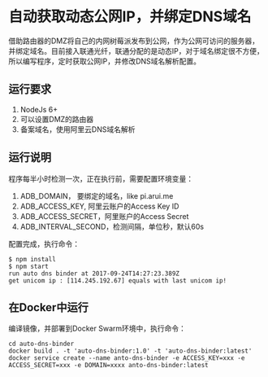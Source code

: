 # 自动获取动态公网IP，并绑定DNS域名

借助路由器的DMZ将自己的内网树莓派发布到公网，作为公网可访问的服务器，并绑定域名。目前接入联通光纤，联通分配的是动态IP，对于域名绑定很不方便，所以编写程序，定时获取公网IP，并修改DNS域名解析配置。

## 运行要求  
1. NodeJs 6+   
2. 可以设置DMZ的路由器  
3. 备案域名，使用阿里云DNS域名解析  


## 运行说明  

程序每半小时检测一次，正在执行前，需要配置环境变量：  

1. ADB_DOMAIN， 要绑定的域名，like pi.arui.me  
2. ADB_ACCESS_KEY, 阿里云账户的Access Key ID  
3. ADB_ACCESS_SECRET，阿里账户的Access Secret  
4. ADB_INTERVAL_SECOND，检测间隔，单位秒，默认60s

配置完成，执行命令：  
``` 
$ npm install
$ npm start
run auto dns binder at 2017-09-24T14:27:23.389Z
get unicom ip : [114.245.192.67] equals with last unicom ip!
```

## 在Docker中运行

编译镜像，并部署到Docker Swarm环境中，执行命令：
```
cd auto-dns-binder 
docker build . -t 'auto-dns-binder:1.0' -t 'auto-dns-binder:latest'
docker service create --name anto-dns-binder -e ACCESS_KEY=xxx -e ACCESS_SECRET=xxx -e DOMAIN=xxxx anto-dns-binder:latest 
```